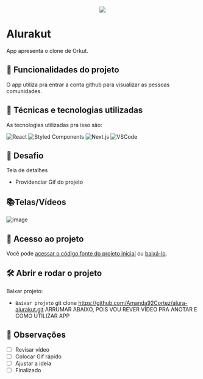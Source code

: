 </br>
<p align="center"> <img src="http://img.shields.io/static/v1?label=STATUS_GERAL&message=RETORNAR_ASSUNTO&color=RED&style=for-the-badge" #vitrinedev/> </p>

# Alurakut
App apresenta o clone de Orkut.

## 🔨 Funcionalidades do projeto
O app utiliza pra entrar a conta github para visualizar as pessoas comunidades. 

## :bookmark_tabs: Técnicas e tecnologias utilizadas
As tecnologias utilizadas pra isso são:

![React](https://img.shields.io/badge/React-414141?style=for-the-badge&logo=react&logoColor=61DAFB)
![Styled Components](https://img.shields.io/badge/styled--components-DB7093?style=for-the-badge&logo=styled-components&logoColor=white)
![Next.js](https://img.shields.io/badge/-Next-121214?style=for-the-badge&logo=next.js)
![VSCode](https://img.shields.io/badge/-VSCode-007ACC?style=for-the-badge&logo=visual-studio-code&logoColor=white)

## 🎯 Desafio
Tela de detalhes
* Providenciar Gif do projeto

## 📚Telas/Vídeos
![image](https://user-images.githubusercontent.com/19363871/125538019-800acebc-8889-4a8d-84d9-48a0980fb6f9.png)

## 📁 Acesso ao projeto
Você pode [acessar o código fonte do projeto inicial](https://github.com/Amanda92Cortez/alura-alurakut) ou [baixá-lo](https://github.com/Amanda92Cortez/alura-alurakut/archive/refs/heads/main.zip).

## 🛠️ Abrir e rodar o projeto
Baixar projeto:
- ` Baixar projeto ` git clone https://github.com/Amanda92Cortez/alura-alurakut.git
ARRUMAR ABAIXO, POIS VOU REVER VÍDEO PRA ANOTAR E COMO UTILIZAR APP

## 🔎 Observações
- [ ] Revisar vídeo
- [ ] Colocar Gif rápido
- [ ] Ajustar a ideia
- [ ] Finalizado
